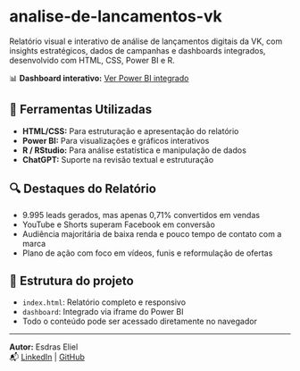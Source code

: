 # analise-de-lancamentos-vk
Relatório visual e interativo de análise de lançamentos digitais da VK, com insights estratégicos, dados de campanhas e dashboards integrados, desenvolvido com HTML, CSS, Power BI e R.


📊 **Dashboard interativo:** [Ver Power BI integrado](https://app.powerbi.com/view?r=eyJrIjoiNjVjZDUxNDgtYTMyNy00ZDVjLWEwNmQtMTYxYjFiNWNkNWFlIiwidCI6IjhlNTRmODJjLTBmOWQtNGE2Ny1iNTZlLTk5M2I3Y2ExOWVmMiJ9)

## 🔧 Ferramentas Utilizadas
- **HTML/CSS:** Para estruturação e apresentação do relatório
- **Power BI:** Para visualizações e gráficos interativos
- **R / RStudio:** Para análise estatística e manipulação de dados
- **ChatGPT:** Suporte na revisão textual e estruturação

## 🔍 Destaques do Relatório
- 9.995 leads gerados, mas apenas 0,71% convertidos em vendas
- YouTube e Shorts superam Facebook em conversão
- Audiência majoritária de baixa renda e pouco tempo de contato com a marca
- Plano de ação com foco em vídeos, funis e reformulação de ofertas

## 📁 Estrutura do projeto
- `index.html`: Relatório completo e responsivo
- `dashboard`: Integrado via iframe do Power BI
- Todo o conteúdo pode ser acessado diretamente no navegador

---

**Autor:** Esdras Eliel  
📬 [LinkedIn](http://linkedin.com/in/esdraseliel) | [GitHub](https://github.com/EsdrasEliel)
